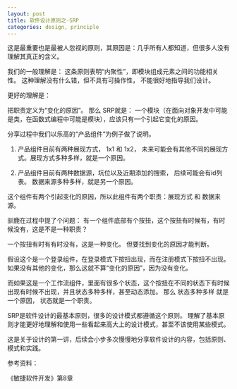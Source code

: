 ```yaml
---
layout: post
title: 软件设计原则之-SRP
categories: design, principle
---
```



这是最重要也是最被人忽视的原则，其原因是：几乎所有人都知道，但很多人没有理解其真正的含义。

我们的一般理解是： 这条原则表明“内聚性”，即模块组成元素之间的功能相关性。 这种理解没有什么错，但不具有可操作性， 不能很好地指导我们设计。

更好的理解是：

把职责定义为“变化的原因”。 那么 SRP就是： 一个模块（在面向对象开发中可能是类，在函数式编程中可能是模块），应该只有一个引起它变化的原因。

分享过程中我们以乐高的“产品组件”为例子做了说明。

1. 产品组件目前有两种展现方式， 1x1 和 1x2， 未来可能会有其他不同的展现方式。展现方式多种多样，就是一个原因。

2. 产品组件目前有两种数据源，坑位以及近期添加的搜索， 后续可能会有id列表。 数据来源多种多样，就是另一个原因。

这个组件有两个引起变化的原因，所以此组件有两个职责：展现方式 和 数据来源。

驯鹿在过程中提了个问题： 有一个组件底部有个按扭，这个按扭有时候有，有时候没有，这是不是一种职责？

一个按扭有时有有时没有，这是一种变化。 但要找到变化的原因才能判断。 

假设这个是一个登录组件，在登录模式下按扭出现，而在注册模式下按扭不出现。如果没有其他的变化，那么这就不算“变化的原因”，因为没有变化。

而如果这是一个工作流组件，里面有很多个状态，这个按扭在不同的状态下有时候出现有时候不出现，并且状态多种多样，甚至动态添加。 那么 状态多种多样 就是一个原因， 状态就是一个职责。

SRP是软件设计的最基本原则，很多的设计模式都遵循这个原则。 理解了基本原则才能更好地理解和使用一些看起来高大上的设计模式，甚至不该使用某些模式。

这是关于设计的第一讲，后续会小步多次慢慢地分享软件设计的内容，包括原则、模式和实践。

参考资料： 

《敏捷软件开发》第8章
